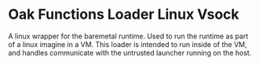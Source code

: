 # Oak Functions Loader Linux Vsock

A linux wrapper for the baremetal runtime. Used to run the runtime as part of a linux imagine in a VM. This loader is intended to run inside of the VM, and handles communicate with the untrusted launcher running on the host.
